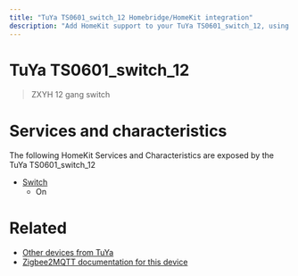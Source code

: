 ```yaml
---
title: "TuYa TS0601_switch_12 Homebridge/HomeKit integration"
description: "Add HomeKit support to your TuYa TS0601_switch_12, using Homebridge, Zigbee2MQTT and homebridge-z2m."
---
```

<!---
This file has been GENERATED using src/docgen/docgen.ts
DO NOT EDIT THIS FILE MANUALLY!
-->
# TuYa TS0601_switch_12
> ZXYH 12 gang switch


# Services and characteristics
The following HomeKit Services and Characteristics are exposed by
the TuYa TS0601_switch_12

* [Switch](../../switch.md)
  * On


# Related
* [Other devices from TuYa](../index.md#tuya)
* [Zigbee2MQTT documentation for this device](https://www.zigbee2mqtt.io/devices/TS0601_switch_12.html)